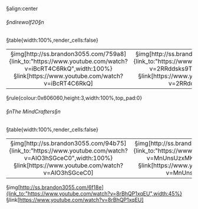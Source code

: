 §align:center
###### §ndirewolf20§n
§table{width:100%,render_cells:false} 
<table column_layout="1*,1*">
<tr align="center" padding="0,4,0,4">
	<td>
		§img[http://ss.brandon3055.com/759a8]{link_to:"https://www.youtube.com/watch?v=iBcRT4C6RkQ",width:100%}
		§link[https://www.youtube.com/watch?v=iBcRT4C6RkQ]
	</td>
	<td>
		§img[http://ss.brandon3055.com/82f58]{link_to:"https://www.youtube.com/watch?v=2RRddsks9TA",width:100%}
		§link[https://www.youtube.com/watch?v=2RRddsks9TA]
	</td>
</tr>
</table>

§rule{colour:0x606060,height:3,width:100%,top_pad:0}

###### §nThe MindCrafters§n
§table{width:100%,render_cells:false} 
<table column_layout="1*,1*">
<tr align="center" padding="0,4,0,4">
	<td>
		§img[http://ss.brandon3055.com/94b75]{link_to:"https://www.youtube.com/watch?v=AIO3hSGceC0",width:100%}
		§link[https://www.youtube.com/watch?v=AIO3hSGceC0]
	</td>
	<td>
		§img[http://ss.brandon3055.com/48088]{link_to:"https://www.youtube.com/watch?v=MnUnsUzxMKU",width:100%}
		§link[https://www.youtube.com/watch?v=MnUnsUzxMKU]
	</td>
</tr>
</table>

§img[http://ss.brandon3055.com/6f18e]{link_to:"https://www.youtube.com/watch?v=8rBhQP1xqEU",width:45%}
§link[https://www.youtube.com/watch?v=8rBhQP1xqEU]